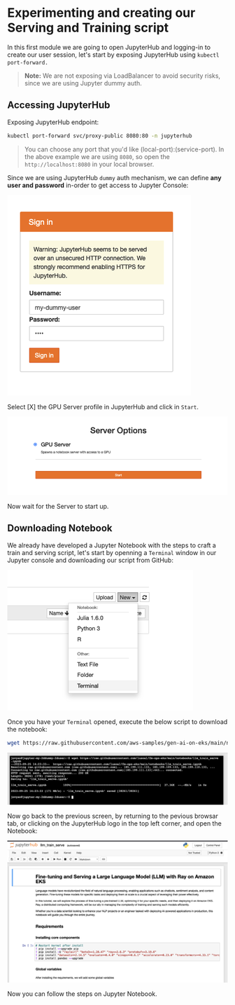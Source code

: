 # Experimenting and creating our Serving and Training script

In this first module we are going to open JupyterHub and logging-in to create our user session, let's start by exposing JupyterHub using `kubectl port-forward.`

> **Note:** We are not exposing via LoadBalancer to avoid security risks, since we are using Jupyter dummy auth.

## Accessing JupyterHub

Exposing JupyterHub endpoint:

```bash
kubectl port-forward svc/proxy-public 8080:80 -n jupyterhub
```

> You can choose any port that you'd like (local-port):(service-port). In the above example we are using `8080`, so open the `http://localhost:8080` in your local browser.

Since we are using JupyterHub `dummy` auth mechanism, we can define **any user and password** in-order to get access to Jupyter Console:

![ML Ops Arch Diagram](../static/jupyter-login.png)

Select [X] the GPU Server profile in JupyterHub and click in `Start`.

![ML Ops Arch Diagram](../static/server-start.png)

Now wait for the Server to start up.

## Downloading Notebook

We already have developed a Jupyter Notebook with the steps to craft a train and serving script, let's start by openning a `Terminal` window in our Jupyter console and downloading our script from GitHub:

![ML Ops Arch Diagram](../static/terminal-open.png)

Once you have your `Terminal` opened, execute the below script to download the notebook:

```bash
wget https://raw.githubusercontent.com/aws-samples/gen-ai-on-eks/main/notebooks/llm_train_serve.ipynb
```

![ML Ops Arch Diagram](../static/terminal-download.png)

Now go back to the previous screen, by returning to the pevious browsar tab, or clicking on the JupyterHub logo in the top left corner, and open the Notebook:

![ML Ops Arch Diagram](../static/notebook1.png)

Now you can follow the steps on Jupyter Notebook.



